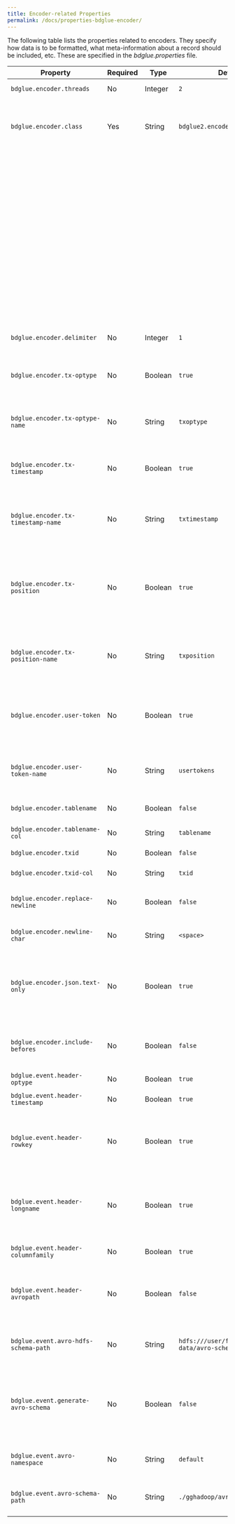 ```yaml
---
title: Encoder-related Properties
permalink: /docs/properties-bdglue-encoder/
---
```

The following table lists the properties related to encoders. They specify how data is to be formatted, what meta-information about a record should be included, etc. These are specified in the _bdglue.properties_ file. 

| Property | Required | Type | Default | Notes |
| -------- | -------- | ---- | ------- | ----- |
`bdglue.encoder.threads`|No|Integer|`2`|The number of encoder threads to run in parallel.
`bdglue.encoder.class`|Yes|String|`bdglue2.encoder.``JsonEncoder`|The fully qualified class name (FQCN) of the class that will be called to encode the data. These Encoders, and any that are custom built, implement the interface `bdglue2.encoder.BDGlueEncoder`. Built-in options are:
|||||* `bdglue2.encoder.AvroEncoder` : encode in an Avro formatted byte array
|||||* `bdglue2.encoder.AvroGenericRecordEncoder` :  encode an instance of an Avro GenericRecord
|||||* `bdglue2.encoder.DelimtedTextEncoder` : encode in delimited text format
|||||* `bdglue2.encoder.JsonEncoder` : encode in JSON format
|||||* `bdglue2.encoder.NullEncoder` : does not encode the data. This is used when the publisher will not pass along the data as encoded, and instead will apply the data to the target “column-by-column”. Example targets that approach things this way include HBase, Oracle NoSQL Table API, Cassandra, and others.
`bdglue.encoder.delimiter`|No|Integer|`1`|Default is ^A (001). Enter the numeric representation of the desired character (i.e. a semicolon is 073 in octal, 59 in decimal).
`bdglue.encoder.tx-optype`|No|Boolean|`true`|Include the transaction operation type in a column in the encoded data. Note that this configuration must match the corresponding `schemadef.tx-optype` property in the schemadef.properties file. 
`bdglue.encoder.tx-optype-name`|No |String |`txoptype`|The name of the column to populate the operation type value in. Note that this configuration must match the corresponding `schemadef.tx-optype-name` property in the schemadef.properties file. 
`bdglue.encoder.tx-timestamp`|No |Boolean |`true`|Include the transaction operation type in a column in the encoded data. Note that this configuration must match the corresponding `schemadef.tx-timestamp` property in the schemadef.properties file. 
`bdglue.encoder.tx-timestamp-name`|No |String |`txtimestamp` |The name of the column to populate the transaction timestamp value in. Note that this configuration must match the corresponding `schemadef.tx-timstamp-name` property in the schemadef.properties file. 
`bdglue.encoder.tx-position`|No|Boolean|`true`|Include information pertaining to the position of this operation in the transaction flow. This is used to allow sorting of operations when they are occurring more frequently than the granularity of the tx-timestamp. Note that this configuration must match the corresponding `schemadef.tx-position` property in the schemadef.properties file.
`bdglue.encoder.tx-position-name`|No|String|`txposition`|The name of the column to populate the transaction position value in. Note that this configuration must match the corresponding `schemadef.tx-position-name` property in the schemadef.properties file.
`bdglue.encoder.user-token`|No |Boolean |`true`|Populate a field that will contain a comma delimited list of any user tokens that accompany the record in the form of “token1=value, token2=value, …”. This property must be the same as the corresponding `schemadef.user-token` property found for schemadef.
`bdglue.encoder.user-token-name`|No |String |`usertokens`|The name of the field that will contain the list of user-defined tokens. This property must be the same as the corresponding `schemadef.user-token-name` property found for schemadef. 
`bdglue.encoder.tablename`|No|Boolean|`false`|Populate a field with the name of the source table. This will be the “long” table name in schema.table format.
`bdglue.encoder.tablename-col`|No|String|`tablename`|The name of the field to populate with the name of the source table.
`bdglue.encoder.txid`|No|Boolean|`false`|Populate a field with a transaction identifier.
`bdglue.encoder.txid-col`|No|String|`txid`|The name of the field to populate with the transaction identifier.
`bdglue.encoder.replace-newline`|No|Boolean|`false`|Replace newline characters found in string fields with another character. This is needed because newlines can cause problems in some downstream targets.
`bdglue.encoder.newline-char`|No|String|`<space>`|The character to substitute for newlines in string fields. The default is “ “ (a space). Override with another character if needed.
`bdglue.encoder.json.text-only`|No|Boolean|`true`|Whether or not to represent all column values as quoted text strings. When ‘true’, a numeric field would be represented as “ID”:”789”. When false, that same field would be represented as “ID”:789, (no quotes around the value), which allows the downstream JSON parser to know to parse this as a number.
`bdglue.encoder.include-befores`|No|Boolean|`false`|Include the before images representation of all columns when encoding an operation. This option is only supported for JSON encoding at this time and will be ignored by other encoders.
`bdglue.event.header-optype`|No |Boolean |`true` |Include the operation type in the Flume event header 
`bdglue.event.header-timestamp`|No |Boolean |`true` |Include the transaction timestamp in the Flume event header. 
`bdglue.event.header-rowkey`|No|Boolean|`true`|Boolean as to whether or not to include a value for the row's key as a concatenation of the key columns in the event header information. HBase and NoSQL KV API need this. It is also needed if the publisher hash is based on key rather than table name.
`bdglue.event.header-longname`|No|Boolean|`true`|Boolean as to whether or not to include the "long" table name in the header. The long name is normally in the form of “schema.tablename”. FALSE will cause the "short" name (table name only) to be included. Most prefer the long name. HBase and NoSQL prefer the short name.
`bdglue.event.header-columnfamily`|No|Boolean|`true`|Boolean as to whether or not to include a "columnFamily" value in the header. This is needed for Hbase.
`bdglue.event.header-avropath`|No|Boolean|`false`|Boolean as to whether or not to include the path to the Avro schema file in the header. This is needed for Avro encoding where Avro-formatted files are created in HDFS, including those that will be leveraged by Hive.
`bdglue.event.avro-hdfs-schema-path`|No|String|`hdfs:///user/flume/``gg-data/avro-schema/`|The URI in HDFS where Avro schemas can be found. This information is passed along as the header-avropath and is required by Flume when writing Avro-formatted files to HDFS.
`bdglue.event.generate-avro-schema`|No|Boolean|`false`|Boolean on whether or not to generate the avro schema on the fly. This is really intended for testing and should likely always be false. It might be useful at some point in the future to use to support Avro schema evolution. Note that current built-in schema generation capabilities are not on par with those in schemadef.
`bdglue.event.avro-namespace`|No|String|`default`|The namespace to use in avro schemas if the actual table schema name is not present. The table schema name will override.
`bdglue.event.avro-schema-path`|No|String|`./gghadoop/avro`|The path on local disk where we can find the avro schemas and/or where they will be written if we were to generate them on the fly.
